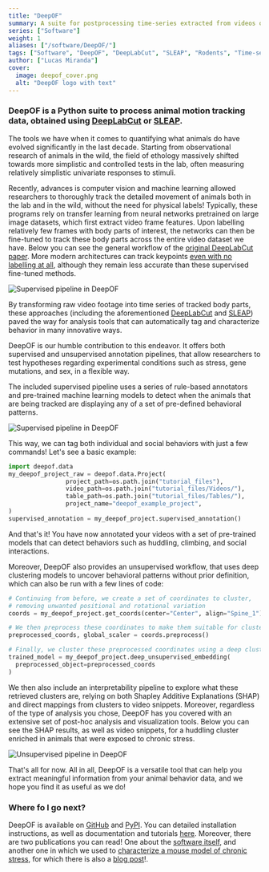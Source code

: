 ```yaml
---
title: "DeepOF"
summary: A suite for postprocessing time-series extracted from videos of freely moving rodents using DeepLabCut and SLEAP.
series: ["Software"]
weight: 1
aliases: ["/software/DeepOF/"]
tags: ["Software", "DeepOF", "DeepLabCut", "SLEAP", "Rodents", "Time-series", "Postprocessing", "Videos", "Python", "Jupyter", "Machine Learning", "Deep Learning", "Behavior"]
author: ["Lucas Miranda"]
cover:
  image: deepof_cover.png
  alt: "DeepOF logo with text"
---
```


### DeepOF is a Python suite to process animal motion tracking data, obtained using [DeepLabCut](https://www.mackenziemathislab.org/deeplabcut#:~:text=DeepLabCut%E2%84%A2%20is%20an%20efficient,typically%2050%2D200%20frames) or [SLEAP](https://sleap.ai/).

The tools we have when it comes to quantifying what animals do have evolved significantly in
the last decade. Starting from observational research of animals in the wild, the field of ethology massively shifted towards more simplistic and controlled tests in the lab, often measuring relatively simplistic univariate responses to stimuli.

Recently, advances is computer vision and machine learning allowed researchers to thoroughly track the detailed movement of animals both in the lab and in the wild, without the need for physical labels! Typically, these programs rely on transfer learning from neural networks pretrained on large image datasets, which first extract video frame features. Upon labelling relatively few frames with body parts of interest, the networks can then be fine-tuned to track these body parts across the entire video dataset we have. Below you can see the general workflow of the [original DeepLabCut paper](https://www.nature.com/articles/s41593-018-0209-y). More modern architectures can track keypoints [even with no labelling at all](https://arxiv.org/abs/2203.07436), although they remain less accurate than these supervised fine-tuned methods.

![Supervised pipeline in DeepOF](../deeplabcut.png)

By transforming raw video footage into time series of tracked body parts, these approaches (including the aforementioned [DeepLabCut](https://www.mackenziemathislab.org/deeplabcut#:~:text=DeepLabCut%E2%84%A2%20is%20an%20efficient,typically%2050%2D200%20frames) and [SLEAP](https://sleap.ai/)) paved the way for analysis tools that can automatically tag and characterize behavior in many innovative ways.

DeepOF is our humble contribution to this endeavor. It offers both supervised and unsupervised annotation pipelines, that allow researchers to test hypotheses regarding experimental conditions such as stress, gene mutations, and sex, in a flexible way.

The included supervised pipeline uses a series of rule-based annotators and pre-trained machine learning models to detect when the animals that are being tracked are displaying any of a set of pre-defined behavioral patterns.

![Supervised pipeline in DeepOF](../deepof_supervised.png)

This way, we can tag both individual and social behaviors with just a few commands! Let's see a basic example:

```python
import deepof.data
my_deepof_project_raw = deepof.data.Project(
                project_path=os.path.join("tutorial_files"),
                video_path=os.path.join("tutorial_files/Videos/"),
                table_path=os.path.join("tutorial_files/Tables/"),
                project_name="deepof_example_project",
)
supervised_annotation = my_deepof_project.supervised_annotation()
```

And that's it! You have now annotated your videos with a set of pre-trained models that can detect behaviors such as huddling, climbing, and social interactions.

Moreover, DeepOF also provides an unsupervised workflow, that uses deep clustering models to uncover behavioral patterns without prior definition, which can also be run with a few lines of code:

```python
# Continuing from before, we create a set of coordinates to cluster, 
# removing unwanted positional and rotational variation
coords = my_deepof_project.get_coords(center="Center", align="Spine_1")

# We then preprocess these coordinates to make them suitable for clustering
preprocessed_coords, global_scaler = coords.preprocess()

# Finally, we cluster these preprocessed coordinates using a deep clustering model
trained_model = my_deepof_project.deep_unsupervised_embedding(
  preprocessed_object=preprocessed_coords
)
```

We then also include an interpretability pipeline to explore what these retrieved clusters are, relying on both Shapley Additive Explanations (SHAP) and direct mappings from clusters to video snippets. Moreover, regardless of the type of analysis you chose, DeepOF has you covered with an extensive set of post-hoc analysis and
visualization tools. Below you can see the SHAP results, as well as video snippets, for a huddling cluster enriched in animals that were exposed to chronic stress.

![Unsupervised pipeline in DeepOF](../deepof_unsupervised.gif)

That's all for now. All in all, DeepOF is a versatile tool that can help you extract meaningful information from your animal behavior data, and we hope you find it as useful as we do!

### Where fo I go next?

DeepOF is available on [GitHub](https://github.com/mlfpm/deepof) and [PyPI](https://pypi.org/project/deepof/). You can detailed installation instructions, as well as documentation and tutorials [here](https://deepof.readthedocs.io/en/latest/). Moreover, there are two publications you can read! One about the [software itself](https://joss.theoj.org/papers/10.21105/joss.05394), and another one in which we used to [characterize a mouse model of chronic stress](https://www.nature.com/articles/s41467-023-40040-3), for which there is also a [blog post]()!.